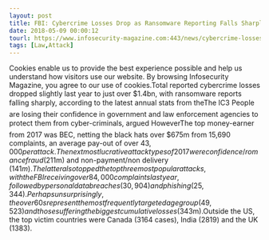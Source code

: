 ```yaml
---
layout: post
title: FBI: Cybercrime Losses Drop as Ransomware Reporting Falls Sharply
date: 2018-05-09 00:00:12
tourl: https://www.infosecurity-magazine.com:443/news/cybercrime-losses-drop-ransomware/
tags: [Law,Attack]
---
```

Cookies enable us to provide the best experience possible and help us understand how visitors use our website. By browsing Infosecurity Magazine, you agree to our use of cookies.Total reported cybercrime losses dropped slightly last year to just over $1.4bn, with ransomware reports falling sharply, according to the latest annual stats from theThe IC3 People are losing their confidence in government and law enforcement agencies to protect them from cyber-criminals, argued HoweverThe top money-earner from 2017 was BEC, netting the black hats over $675m from 15,690 complaints, an average pay-out of over $43,000 per attack.The next most lucrative attack types of 2017 were confidence/romance fraud ($211m) and non-payment/non delivery ($141m).The latter also topped the top three most popular attacks, with the FBI receiving over 84,000 complaints last year, followed by personal data breaches (30,904) and phishing (25,344).Perhaps unsurprisingly, the over 60s represent the most frequently targeted age group (49,523) and those suffering the biggest cumulative losses ($343m).Outside the US, the top victim countries were Canada (3164 cases), India (2819) and the UK (1383).